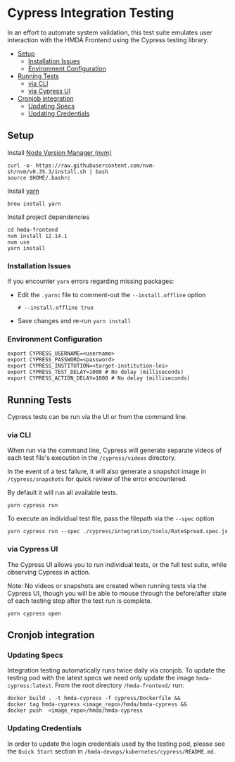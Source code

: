 # Cypress Integration Testing
In an effort to automate system validation, this test suite emulates user interaction with the HMDA Frontend using the Cypress testing library.
  * [Setup](#setup)
    + [Installation Issues](#installation-issues)
    + [Environment Configuration](#environment-configuration)
  * [Running Tests](#running-tests)
    + [via CLI](#via-cli)
    + [via Cypress UI](#via-cypress-ui)
  * [Cronjob integration](#cronjob-integration)
    + [Updating Specs](#updating-specs)
    + [Updating Credentials](#updating-credentials)

## Setup  
Install [Node Version Manager (nvm)](https://github.com/nvm-sh/nvm#installing-and-updating)  
```
curl -o- https://raw.githubusercontent.com/nvm-sh/nvm/v0.35.3/install.sh | bash
source $HOME/.bashrc
```

Install [yarn](https://yarnpkg.com/getting-started/install)
```
brew install yarn
```

Install project dependencies
```
cd hmda-frontend
nvm install 12.14.1
nvm use
yarn install
```

### Installation Issues  
If you encounter `yarn` errors regarding missing packages:
- Edit the `.yarnc` file to comment-out the `--install.offline` option
    ```
    # --install.offline true
    ```
- Save changes and re-run `yarn install`

### Environment Configuration
```
export CYPRESS_USERNAME=<username>
export CYPRESS_PASSWORD=<password>
export CYPRESS_INSTITUTION=<target-institution-lei>
export CYPRESS_TEST_DELAY=1000 # No delay (milliseconds)
export CYPRESS_ACTION_DELAY=1000 # No delay (milliseconds)
```

## Running Tests

Cypress tests can be run via the UI or from the command line.  

### via CLI
When run via the command line, Cypress will generate separate videos of each test file's execution in the `/cypress/videos` directory.  

In the event of a test failure, it will also generate a snapshot image in `/cypress/snapshots` for quick review of the error encountered.  

By default it will run all available tests.

```
yarn cypress run
```

To execute an individual test file, pass the filepath via the `--spec` option
```
yarn cypress run --spec ./cypress/integration/tools/RateSpread.spec.js
```

### via Cypress UI
The Cypress UI allows you to run individual tests, or the full test suite, while observing Cypress in action.  

Note: No videos or snapshots are created when running tests via the Cypress UI, though you will be able to mouse through the before/after state of each testing step after the test run is complete.

```
yarn cypress open
```
## Cronjob integration

### Updating Specs
Integration testing automatically runs twice daily via cronjob. To update the testing pod with the latest specs we need only update the image `hmda-cypress:latest`.  From the root directory `/hmda-frontend/` run:
```
docker build . -t hmda-cypress -f cypress/Dockerfile && 
docker tag hmda-cypress <image_repo>/hmda/hmda-cypress && 
docker push  <image_repo>/hmda/hmda-cypress
``` 

### Updating Credentials 
In order to update the login credentials used by the testing pod, please see the `Quick Start` section in `/hmda-devops/kubernetes/cypress/README.md`.
